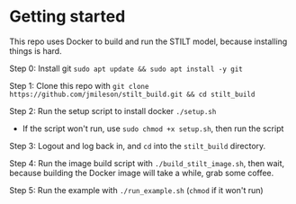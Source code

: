 # Getting started
This repo uses Docker to build and run the STILT model, because installing things is hard.

Step 0: Install git `sudo apt update && sudo apt install -y git`

Step 1: Clone this repo with `git clone https://github.com/jmileson/stilt_build.git && cd stilt_build`

Step 2: Run the setup script to install docker `./setup.sh`
  - If the script won't run, use `sudo chmod +x setup.sh`, then run the script

Step 3: Logout and log back in, and `cd` into the `stilt_build` directory.

Step 4: Run the image build script with `./build_stilt_image.sh`, then wait, because building the Docker image will take a while, grab some coffee.

Step 5: Run the example with `./run_example.sh` (`chmod` if it won't run)

